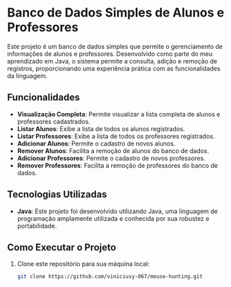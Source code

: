 # Banco de Dados Simples de Alunos e Professores

Este projeto é um banco de dados simples que permite o gerenciamento de informações de alunos e professores. Desenvolvido como parte do meu aprendizado em Java, o sistema permite a consulta, adição e remoção de registros, proporcionando uma experiência prática com as funcionalidades da linguagem.

## Funcionalidades

- **Visualização Completa**: Permite visualizar a lista completa de alunos e professores cadastrados.
- **Listar Alunos**: Exibe a lista de todos os alunos registrados.
- **Listar Professores**: Exibe a lista de todos os professores registrados.
- **Adicionar Alunos**: Permite o cadastro de novos alunos.
- **Remover Alunos**: Facilita a remoção de alunos do banco de dados.
- **Adicionar Professores**: Permite o cadastro de novos professores.
- **Remover Professores**: Facilita a remoção de professores do banco de dados.

## Tecnologias Utilizadas

- **Java**: Este projeto foi desenvolvido utilizando Java, uma linguagem de programação amplamente utilizada e conhecida por sua robustez e portabilidade.

## Como Executar o Projeto

1. Clone este repositório para sua máquina local:
   ```bash
   git clone https://github.com/viniciusy-067/mouse-hunting.git
